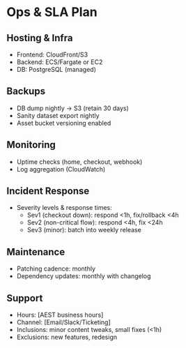 # Ops & SLA Plan

## Hosting & Infra
- Frontend: CloudFront/S3
- Backend: ECS/Fargate or EC2
- DB: PostgreSQL (managed)

## Backups
- DB dump nightly → S3 (retain 30 days)
- Sanity dataset export nightly
- Asset bucket versioning enabled

## Monitoring
- Uptime checks (home, checkout, webhook)
- Log aggregation (CloudWatch)

## Incident Response
- Severity levels & response times:
  - Sev1 (checkout down): respond <1h, fix/rollback <4h
  - Sev2 (non-critical flow): respond <4h, fix <24h
  - Sev3 (minor): batch into weekly release

## Maintenance
- Patching cadence: monthly
- Dependency updates: monthly with changelog

## Support
- Hours: [AEST business hours]
- Channel: [Email/Slack/Ticketing]
- Inclusions: minor content tweaks, small fixes (<1h)
- Exclusions: new features, redesign
